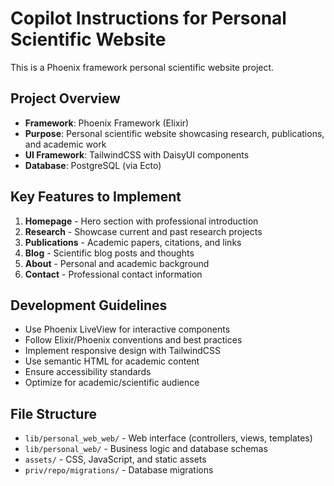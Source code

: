 # Copilot Instructions for Personal Scientific Website

<!-- Use this file to provide workspace-specific custom instructions to Copilot. For more details, visit https://code.visualstudio.com/docs/copilot/copilot-customization#_use-a-githubcopilotinstructionsmd-file -->

This is a Phoenix framework personal scientific website project. 

## Project Overview
- **Framework**: Phoenix Framework (Elixir)
- **Purpose**: Personal scientific website showcasing research, publications, and academic work
- **UI Framework**: TailwindCSS with DaisyUI components
- **Database**: PostgreSQL (via Ecto)

## Key Features to Implement
1. **Homepage** - Hero section with professional introduction
2. **Research** - Showcase current and past research projects
3. **Publications** - Academic papers, citations, and links
4. **Blog** - Scientific blog posts and thoughts
5. **About** - Personal and academic background
6. **Contact** - Professional contact information

## Development Guidelines
- Use Phoenix LiveView for interactive components
- Follow Elixir/Phoenix conventions and best practices
- Implement responsive design with TailwindCSS
- Use semantic HTML for academic content
- Ensure accessibility standards
- Optimize for academic/scientific audience

## File Structure
- `lib/personal_web_web/` - Web interface (controllers, views, templates)
- `lib/personal_web/` - Business logic and database schemas
- `assets/` - CSS, JavaScript, and static assets
- `priv/repo/migrations/` - Database migrations
